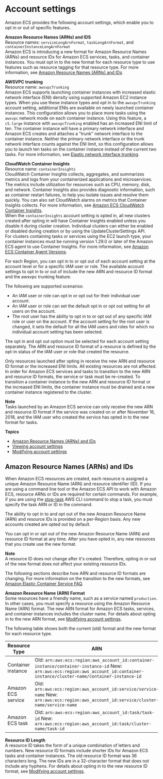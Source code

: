 # Account settings<a name="ecs-account-settings"></a>

Amazon ECS provides the following account settings, which enable you to opt in or out of specific features\.

**Amazon Resource Names \(ARNs\) and IDS**  
Resource names: `serviceLongArnFormat`, `taskLongArnFormat`, and `containerInstanceLongArnFormat`  
Amazon ECS is introducing a new format for Amazon Resource Names \(ARNs\) and resource IDs for Amazon ECS services, tasks, and container instances\. You must opt in to the new format for each resource type to use features such as resource tagging for that resource type\. For more information, see [Amazon Resource Names \(ARNs\) and IDs](#ecs-resource-ids)\.

**AWSVPC trunking**  
Resource name: `awsvpcTrunking`  
Amazon ECS supports launching container instances with increased elastic network interface \(ENI\) density using supported Amazon EC2 instance types\. When you use these instance types and opt in to the `awsvpcTrunking` account setting, additional ENIs are available on newly launched container instances\. This configuration allows you to place more tasks using the `awsvpc` network mode on each container instance\. Using this feature, a `c5.large` instance with `awsvpcTrunking` enabled has an increased ENI limit of ten\. The container instance will have a primary network interface and Amazon ECS creates and attaches a "trunk" network interface to the container instance\. Neither the primary network interface or the trunk network interface counts against the ENI limit, so this configuration allows you to launch ten tasks on the container instance instead of the current two tasks\. For more information, see [Elastic network interface trunking](container-instance-eni.md)\.

**CloudWatch Container Insights**  
Resource name: `containerInsights`  
CloudWatch Container Insights collects, aggregates, and summarizes metrics and logs from your containerized applications and microservices\. The metrics include utilization for resources such as CPU, memory, disk, and network\. Container Insights also provides diagnostic information, such as container restart failures, to help you isolate issues and resolve them quickly\. You can also set CloudWatch alarms on metrics that Container Insights collects\. For more information, see [Amazon ECS CloudWatch Container Insights](cloudwatch-container-insights.md)\.  
When the `containerInsights` account setting is opted in, all new clusters created after opting in will have Container Insights enabled unless you disable it during cluster creation\. Individual clusters can either be enabled or disabled during creation or by using the UpdateClusterSettings API\.  
For clusters containing tasks or services using the EC2 launch type, your container instances must be running version 1\.29\.0 or later of the Amazon ECS agent to use Container Insights\. For more information, see [Amazon ECS Container Agent Versions](ecs-agent-versions.md)\.

For each Region, you can opt in to or opt out of each account setting at the account level or for a specific IAM user or role\. The available account settings to opt in to or out of include the new ARN and resource ID format and the awsvpc trunking feature\.

The following are supported scenarios:
+ An IAM user or role can opt in or opt out for their individual user account\.
+ An IAM user or role can set the default opt in or opt out setting for all users on the account\.
+ The root user has the ability to opt in to or opt out of any specific IAM role or user on the account\. If the account setting for the root user is changed, it sets the default for all the IAM users and roles for which no individual account setting has been selected\.

The opt in and opt out option must be selected for each account setting separately\. The ARN and resource ID format of a resource is defined by the opt\-in status of the IAM user or role that created the resource\.

Only resources launched after opting in receive the new ARN and resource ID format or the increased ENI limits\. All existing resources are not affected\. In order for Amazon ECS services and tasks to transition to the new ARN and resource ID formats, the service or task must be re\-created\. To transition a container instance to the new ARN and resource ID format or the increased ENI limits, the container instance must be drained and a new container instance registered to the cluster\.

**Note**  
Tasks launched by an Amazon ECS service can only receive the new ARN and resource ID format if the service was created on or after November 16, 2018, and the IAM user who created the service has opted in to the new format for tasks\.

**Topics**
+ [Amazon Resource Names \(ARNs\) and IDs](#ecs-resource-ids)
+ [Viewing account settings](ecs-viewing-longer-id-settings.md)
+ [Modifying account settings](ecs-modifying-longer-id-settings.md)

## Amazon Resource Names \(ARNs\) and IDs<a name="ecs-resource-ids"></a>

When Amazon ECS resources are created, each resource is assigned a unique Amazon Resource Name \(ARN\) and resource identifier \(ID\)\. If you are using a command line tool or the Amazon ECS API to work with Amazon ECS, resource ARNs or IDs are required for certain commands\. For example, if you are using the [stop\-task](https://docs.aws.amazon.com/cli/latest/reference/ecs/stop-task.html) AWS CLI command to stop a task, you must specify the task ARN or ID in the command\.

The ability to opt in to and opt out of the new Amazon Resource Name \(ARN\) and resource IDs is provided on a per\-Region basis\. Any new accounts created are opted out by default\.

You can opt in or opt out of the new Amazon Resource Name \(ARN\) and resource ID format at any time\. After you have opted in, any new resources that you create use the new format\.

**Note**  
A resource ID does not change after it's created\. Therefore, opting in or out of the new format does not affect your existing resource IDs\.

 The following sections describe how ARN and resource ID formats are changing\. For more information on the transition to the new formats, see [Amazon Elastic Container Service FAQ](https://aws.amazon.com/ecs/faqs/)\.

**Amazon Resource Name \(ARN\) Format**  
Some resources have a friendly name, such as a service named `production`\. In other cases, you must specify a resource using the Amazon Resource Name \(ARN\) format\. The new ARN format for Amazon ECS tasks, services, and container instances includes the cluster name\. For details about opting in to the new ARN format, see [Modifying account settings](ecs-modifying-longer-id-settings.md)\.

The following table shows both the current \(old\) format and the new format for each resource type\.


|  Resource Type  |  ARN  | 
| --- | --- | 
|  Container instance  |  Old: `arn:aws:ecs:region:aws_account_id:container-instance/container-instance-id` New: `arn:aws:ecs:region:aws_account_id:container-instance/cluster-name/container-instance-id`  | 
|  Amazon ECS service  |  Old: `arn:aws:ecs:region:aws_account_id:service/service-name` New: `arn:aws:ecs:region:aws_account_id:service/cluster-name/service-name`  | 
|  Amazon ECS task  |  Old: `arn:aws:ecs:region:aws_account_id:task/task-id` New: `arn:aws:ecs:region:aws_account_id:task/cluster-name/task-id`  | 

**Resource ID Length**  
A resource ID takes the form of a unique combination of letters and numbers\. New resource ID formats include shorter IDs for Amazon ECS tasks and container instances\. The old resource ID format was 36 characters long\. The new IDs are in a 32\-character format that does not include any hyphens\. For details about opting in to the new resource ID format, see [Modifying account settings](ecs-modifying-longer-id-settings.md)\.